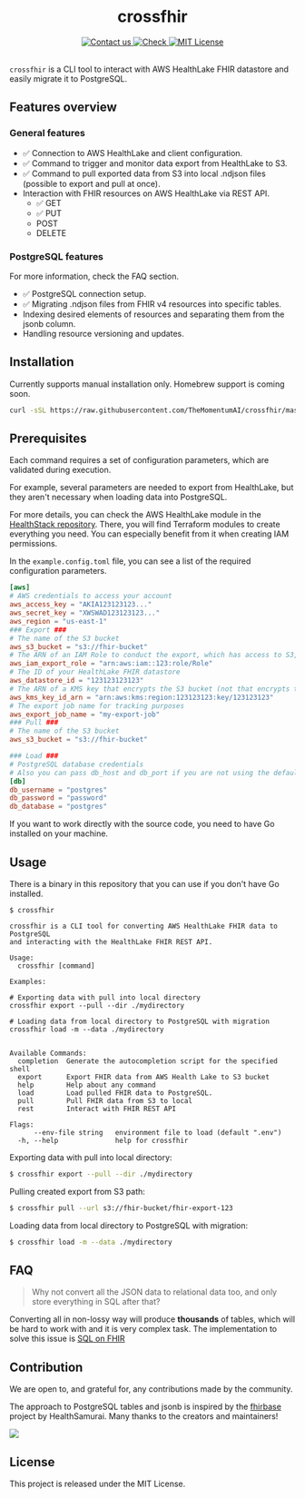<h1 align=center>crossfhir</h1>
<div align=center>
  <a href=mailto:hello@themomenum.ai?subject=crossfhir>
    <img src=https://img.shields.io/badge/Contact%20us-AFF476.svg alt="Contact us">
  </a>
    <a href="https://themomentum.ai">
    <img src=https://img.shields.io/badge/Check%20Momentum-1f6ff9.svg alt="Check">
  </a>
  <a href="LICENSE.md">
    <img src="https://img.shields.io/badge/License-MIT-636f5a.svg?longCache=true" alt="MIT License">
  </a>
</div>
<br>


`crossfhir` is a CLI tool to interact with AWS HealthLake FHIR datastore and easily migrate it to PostgreSQL.

## Features overview

### General features

- ✅ Connection to AWS HealthLake and client configuration.
- ✅ Command to trigger and monitor data export from HealthLake to S3.
- ✅ Command to pull exported data from S3 into local .ndjson files (possible to export and pull at once).
- Interaction with FHIR resources on AWS HealthLake via REST API.
  - ✅ GET
  - ✅ PUT
  - POST
  - DELETE

### PostgreSQL features

For more information, check the FAQ section.

- ✅ PostgreSQL connection setup.
- ✅ Migrating .ndjson files from FHIR v4 resources into specific tables.
- Indexing desired elements of resources and separating them from the jsonb column.
- Handling resource versioning and updates.

## Installation

Currently supports manual installation only. Homebrew support is coming soon.

```sh
curl -sSL https://raw.githubusercontent.com/TheMomentumAI/crossfhir/master/scripts/install.sh | bash
```

## Prerequisites

Each command requires a set of configuration parameters, which are validated during execution.

For example, several parameters are needed to export from HealthLake, but they aren't necessary when loading data into PostgreSQL.

For more details, you can check the AWS HealthLake module in the [HealthStack repository](https://github.com/TheMomentumAI/healthstack/tree/main/healthlake).
There, you will find Terraform modules to create everything you need. You can especially benefit from it when creating IAM permissions.

In the `example.config.toml` file, you can see a list of the required configuration parameters.

```toml
[aws]
# AWS credentials to access your account
aws_access_key = "AKIA123123123..."
aws_secret_key = "XWSWAD123123123..."
aws_region = "us-east-1"
### Export ###
# The name of the S3 bucket
aws_s3_bucket = "s3://fhir-bucket"
# The ARN of an IAM Role to conduct the export, which has access to S3, KMS, and HealthLake
aws_iam_export_role = "arn:aws:iam::123:role/Role"
# The ID of your HealthLake FHIR datastore
aws_datastore_id = "123123123123"
# The ARN of a KMS key that encrypts the S3 bucket (not that encrypts the HealthLake datastore)
aws_kms_key_id_arn = "arn:aws:kms:region:123123123:key/123123123"
# The export job name for tracking purposes
aws_export_job_name = "my-export-job"
### Pull ###
# The name of the S3 bucket
aws_s3_bucket = "s3://fhir-bucket"

### Load ###
# PostgreSQL database credentials
# Also you can pass db_host and db_port if you are not using the default values which are localhost and 5432 respectively
[db]
db_username = "postgres"
db_password = "password"
db_database = "postgres"
```

If you want to work directly with the source code, you need to have Go installed on your machine.

## Usage

There is a binary in this repository that you can use if you don't have Go installed.

```
$ crossfhir

crossfhir is a CLI tool for converting AWS HealthLake FHIR data to PostgreSQL
and interacting with the HealthLake FHIR REST API.

Usage:
  crossfhir [command]

Examples:

# Exporting data with pull into local directory
crossfhir export --pull --dir ./mydirectory

# Loading data from local directory to PostgreSQL with migration
crossfhir load -m --data ./mydirectory


Available Commands:
  completion  Generate the autocompletion script for the specified shell
  export      Export FHIR data from AWS Health Lake to S3 bucket
  help        Help about any command
  load        Load pulled FHIR data to PostgreSQL.
  pull        Pull FHIR data from S3 to local
  rest        Interact with FHIR REST API

Flags:
      --env-file string   environment file to load (default ".env")
  -h, --help              help for crossfhir
```

Exporting data with pull into local directory:

```sh
$ crossfhir export --pull --dir ./mydirectory
```

Pulling created export from S3 path:

```sh
$ crossfhir pull --url s3://fhir-bucket/fhir-export-123
```

Loading data from local directory to PostgreSQL with migration:

```sh
$ crossfhir load -m --data ./mydirectory
```

## FAQ

> Why not convert all the JSON data to relational data too, and only store everything in SQL after that?

Converting all in non-lossy way will produce **thousands** of tables, which will be hard to work with and
it is very complex task. The implementation to solve this issue is [SQL on FHIR](https://sql-on-fhir.org/ig/latest/StructureDefinition-ViewDefinition.html)

## Contribution

We are open to, and grateful for, any contributions made by the community.

The approach to PostgreSQL tables and jsonb is inspired by the [fhirbase](https://github.com/fhirbase/fhirbase) project by HealthSamurai. Many thanks to the creators and maintainers!


<a href="https://github.com/TheMomentumAI/crossfhir/graphs/contributors">
  <img src="https://contrib.rocks/image?repo=TheMomentumAI/crossfhir" />
</a>


## License

This project is released under the MIT License.
